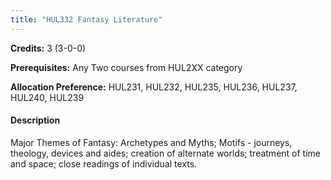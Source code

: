 ```yaml
---
title: "HUL332 Fantasy Literature"
---
```

**Credits:** 3 (3-0-0)

**Prerequisites:** Any Two courses from HUL2XX category

**Allocation Preference:** HUL231, HUL232, HUL235, HUL236, HUL237, HUL240, HUL239

#### Description
Major Themes of Fantasy: Archetypes and Myths; Motifs - journeys, theology, devices and aides; creation of alternate worlds; treatment of time and space; close readings of individual texts.